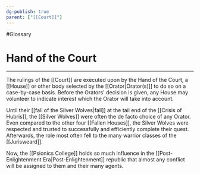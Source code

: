 ```yaml
---
dg-publish: true
parent: ["[[Court]]"]
---
```

#Glossary
# Hand of the Court

---

The rulings of the [[Court]] are executed upon by the Hand of the Court, a [[House]] or other body selected by the [[Orator|Orator(s)]] to do so on a case-by-case basis. Before the Orators' decision is given, any House may volunteer to indicate interest which the Orator will take into account.

Until their [[fall of the Silver Wolves|fall]] at the tail end of the [[Crisis of Hubris]], the [[Silver Wolves]] were often the de facto choice of any Orator. Even compared to the other four [[Fallen Houses]], the Silver Wolves were respected and trusted to successfully and efficiently complete their quest. Afterwards, the role most often fell to the many warrior classes of the [[Jurisweard]].

Now, the [[Psionics College]] holds so much influence in the [[Post-Enlightenment Era|Post-Enlightenment]] republic that almost any conflict will be assigned to them and their many agents.